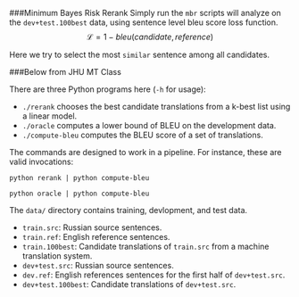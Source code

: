 ###Minimum Bayes Risk Rerank
Simply run the ``mbr`` scripts will analyze on the `dev+test.100best` data, using sentence level bleu score loss function. 
$$ \mathcal{L} = 1 - bleu(candidate, reference)$$ 

Here we try to select the most `similar` sentence among all candidates.

###Below from JHU MT Class

There are three Python programs here (`-h` for usage):

 - `./rerank` chooses the best candidate translations from a k-best list using a linear model.
 - `./oracle` computes a lower bound of BLEU on the development data.
 - `./compute-bleu` computes the BLEU score of a set of translations.

The commands are designed to work in a pipeline. For instance, these are valid invocations:

    python rerank | python compute-bleu

    python oracle | python compute-bleu

The `data/` directory contains training, devlopment, and test data.

 - `train.src`: Russian source sentences.
 - `train.ref`: English reference sentences.
 - `train.100best`: Candidate translations of `train.src` from a machine translation system.
 - `dev+test.src`: Russian source sentences.
 - `dev.ref`: English references sentences for the first half of `dev+test.src`.
 - `dev+test.100best`: Candidate translations of `dev+test.src`.


